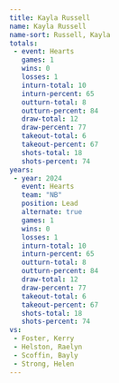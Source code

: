 ```yaml
---
title: Kayla Russell
name: Kayla Russell
name-sort: Russell, Kayla
totals:
 - event: Hearts
   games: 1
   wins: 0
   losses: 1
   inturn-total: 10
   inturn-percent: 65
   outturn-total: 8
   outturn-percent: 84
   draw-total: 12
   draw-percent: 77
   takeout-total: 6
   takeout-percent: 67
   shots-total: 18
   shots-percent: 74
years:
 - year: 2024
   event: Hearts
   team: "NB"
   position: Lead
   alternate: true
   games: 1
   wins: 0
   losses: 1
   inturn-total: 10
   inturn-percent: 65
   outturn-total: 8
   outturn-percent: 84
   draw-total: 12
   draw-percent: 77
   takeout-total: 6
   takeout-percent: 67
   shots-total: 18
   shots-percent: 74
vs:
 - Foster, Kerry
 - Helston, Raelyn
 - Scoffin, Bayly
 - Strong, Helen
---
```

